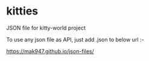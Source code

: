 # kitties
JSON file for kitty-world project

To use any json file as API, just add <name of json file>.json to below url :- 
  
https://mak947.github.io/json-files/
